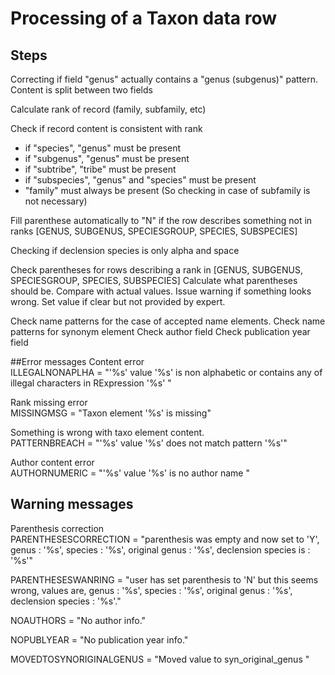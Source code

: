 # Processing of a Taxon data row
## Steps
Correcting if field "genus" actually contains a "genus (subgenus)" pattern.
Content is split between two fields

Calculate rank of record (family, subfamily, etc)

Check if record content is consistent with rank
- if "species", "genus" must be present
- if "subgenus", "genus" must be present
- if "subtribe", "tribe" must be present
- if "subspecies", "genus" and "species" must be present
- "family" must always be present (So checking in case of subfamily is not necessary)

Fill parenthese automatically to "N" if the row describes something not in ranks [GENUS, SUBGENUS, SPECIESGROUP, SPECIES, SUBSPECIES]

Checking if declension species is only alpha and space

Check parentheses for rows describing a rank in [GENUS, SUBGENUS, SPECIESGROUP, SPECIES, SUBSPECIES]
Calculate what parentheses should be.
Compare with actual values. Issue warning if something looks wrong. 
Set value if clear but not provided by expert.

Check name patterns for the case of accepted name elements.
Check name patterns for synonym element
Check author field
Check publication year field

##Error messages
Content error<br/>
ILLEGALNONAPLHA = "'%s' value '%s' is non alphabetic or contains any of illegal characters in RExpression '%s' "

Rank missing error<br/>
MISSINGMSG = "Taxon element '%s' is missing" 
    
Something is wrong with taxo element content.<br/>
PATTERNBREACH = "'%s' value '%s' does not match pattern '%s'"

Author content error<br/>
AUTHORNUMERIC = "'%s' value '%s' is no author name "
    
## Warning messages
Parenthesis correction<br/>
PARENTHESESCORRECTION = "parenthesis was empty and now set to 'Y', genus : '%s', species : '%s', original genus : '%s', declension species is : '%s'"

PARENTHESESWANRING = "user has set parenthesis to 'N' but this seems wrong, values are, genus : '%s', species : '%s', original genus : '%s', declension species : '%s'."

NOAUTHORS = "No author info."
        
NOPUBLYEAR = "No publication year info."

MOVEDTOSYNORIGINALGENUS = "Moved value to syn_original_genus "
